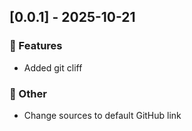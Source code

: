 ## [0.0.1] - 2025-10-21

### 🚀 Features

- Added git cliff

### 💼 Other

- Change sources to default GitHub link
